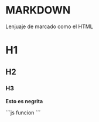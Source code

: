 # MARKDOWN
Lenjuaje de marcado como el HTML

# H1
## H2
### H3
**Esto es negrita**

´´´js
funcion
´´´